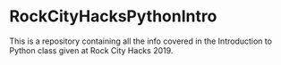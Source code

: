 # RockCityHacksPythonIntro
This is a repository containing all the info covered in the Introduction to Python class given at Rock City Hacks 2019.
